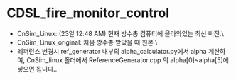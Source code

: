 # CDSL_fire_monitor_control

- CnSim_Linux: (23일 12:48 AM) 현재 방수총 컴퓨터에 올라와있는 최신 버전.\
- CnSim_Linux_original: 처음 방수총 받았을 때 원본 \
- 레퍼런스 변경시 ref_generator 내부의 alpha_calculator.py에서 alpha 계산하여, CnSim_linux 폴더에서 ReferenceGenerator.cpp 의 alpha[0]~alpha[5]에 넣으면 됩니다..

